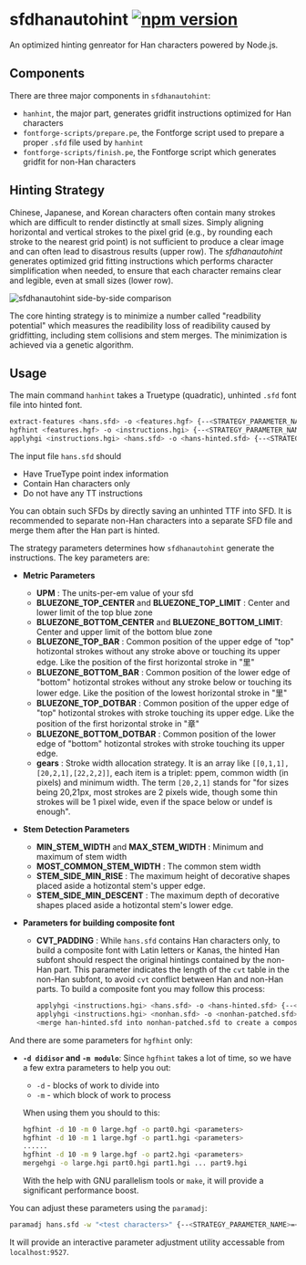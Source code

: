 # sfdhanautohint [![npm version](https://badge.fury.io/js/sfdhanautohint.svg)](https://badge.fury.io/js/sfdhanautohint)

An optimized hinting genreator for Han characters powered by Node.js.

## Components

There are three major components in `sfdhanautohint`:

- `hanhint`, the major part, generates gridfit instructions optimized for Han characters
- `fontforge-scripts/prepare.pe`, the Fontforge script used to prepare a proper `.sfd` file used by `hanhint`
- `fontforge-scripts/finish.pe`, the Fontforge script which generates gridfit for non-Han characters

## Hinting Strategy

Chinese, Japanese, and Korean characters often contain many strokes which are difficult to render distinctly at small sizes. Simply aligning horizontal and vertical strokes to the pixel grid (e.g., by rounding each stroke to the nearest grid point) is not sufficient to produce a clear image and can often lead to disastrous results (upper row). The *sfdhanautohint* generates optimized grid fitting instructions which performs character simplification when needed, to ensure that each character remains clear and legible, even at small sizes (lower row).

![sfdhanautohint side-by-side comparison](https://raw.githubusercontent.com/be5invis/sfdhanautohint/master/example-img/example.png)

The core hinting strategy is to minimize a number called "readbility potential" which measures the readibility loss of readibility caused by gridfitting, including stem collisions and stem merges. The minimization is achieved via a genetic algorithm.

## Usage

The main command `hanhint` takes a Truetype (quadratic), unhinted `.sfd` font file into hinted font.

``` bash
extract-features <hans.sfd> -o <features.hgf> {--<STRATEGY_PARAMETER_NAME>=<STRATEGY_PARAMETER_VALUE>}
hgfhint <features.hgf> -o <instructions.hgi> {--<STRATEGY_PARAMETER_NAME>=<STRATEGY_PARAMETER_VALUE>}
applyhgi <instructions.hgi> <hans.sfd> -o <hans-hinted.sfd> {--<STRATEGY_PARAMETER_NAME>=<STRATEGY_PARAMETER_VALUE>}
```

The input file `hans.sfd` should

* Have TrueType point index information
* Contain Han characters only
* Do not have any TT instructions

You can obtain such SFDs by directly saving an unhinted TTF into SFD. It is recommended to separate non-Han characters into a separate SFD file and merge them after the Han part is hinted.

The strategy parameters determines how `sfdhanautohint` generate the instructions. The key parameters are:

* **Metric Parameters**
  
  * **UPM** : The units-per-em value of your sfd
  * **BLUEZONE_TOP_CENTER** and **BLUEZONE_TOP_LIMIT** : Center and lower limit of the top blue zone
  * **BLUEZONE_BOTTOM_CENTER** and **BLUEZONE_BOTTOM_LIMIT**: Center and upper limit of the bottom blue zone
  * **BLUEZONE_TOP_BAR** : Common position of the upper edge of "top" hotizontal strokes without any stroke above or touching its upper edge. Like the position of the first horizontal stroke in "里"
  * **BLUEZONE_BOTTOM_BAR** : Common position of the lower edge of "bottom" hotizontal strokes without any stroke below or touching its lower edge. Like the position of the lowest horizontal stroke in "里"
  * **BLUEZONE_TOP_DOTBAR** : Common position of the upper edge of "top" hotizontal strokes with stroke touching its upper edge. Like the position of the first horizontal stroke in "章"
  * **BLUEZONE_BOTTOM_DOTBAR** : Common position of the lower edge of "bottom" hotizontal strokes with stroke touching its upper edge.
  * **gears** : Stroke width allocation strategy. It is an array like `[[0,1,1],[20,2,1],[22,2,2]]`, each item is a triplet: ppem, common width (in pixels) and minimum width. The term `[20,2,1]` stands for "for sizes being 20,21px, most strokes are 2 pixels wide, though some thin strokes will be 1 pixel wide, even if the space below or undef is enough".
  
* **Stem Detection Parameters**
  
  * **MIN_STEM_WIDTH** and **MAX_STEM_WIDTH** : Minimum and maximum of stem width
  * **MOST_COMMON_STEM_WIDTH** : The common stem width
  * **STEM_SIDE_MIN_RISE** : The maximum height of decorative shapes placed aside a hotizontal stem's upper edge.
  * **STEM_SIDE_MIN_DESCENT** : The maximum depth of decorative shapes placed aside a hotizontal stem's lower edge.
  
* **Parameters for building composite font**
  
  * **CVT_PADDING** : While `hans.sfd` contains Han characters only, to build a composite font with Latin letters or Kanas, the hinted Han subfont should respect the original hintings contained by the non-Han part. This parameter indicates the length of the `cvt` table in the non-Han subfont, to avoid `cvt` conflict between Han and non-Han parts. To build a composite font you may follow this process:	
    
    ``` bash
    applyhgi <instructions.hgi> <hans.sfd> -o <hans-hinted.sfd> {--<STRATEGY_PARAMETER_NAME>=<STRATEGY_PARAMETER_VALUE>}
    applyhgi <instructions.hgi> <nonhan.sfd> -o <nonhan-patched.sfd> {--<STRATEGY_PARAMETER_NAME>=<STRATEGY_PARAMETER_VALUE>}
    <merge han-hinted.sfd into nonhan-patched.sfd to create a composite font>
    ```

And there are some parameters for `hgfhint` only:

* **`-d didisor` and `-m modulo`**: Since `hgfhint` takes a lot of time, so we have a few extra parameters to help you out:
  
  * `-d` - blocks of work to divide into
  * `-m` - which block of work to process
  
  When using them you should to this:
  
  ``` bash
  hgfhint -d 10 -m 0 large.hgf -o part0.hgi <parameters>
  hgfhint -d 10 -m 1 large.hgf -o part1.hgi <parameters>
  ......
  hgfhint -d 10 -m 9 large.hgf -o part2.hgi <parameters>
  mergehgi -o large.hgi part0.hgi part1.hgi ... part9.hgi
  ```
  
  With the help with GNU parallelism tools or `make`, it will provide a significant performance boost.

You can adjust these parameters using the `paramadj`:

``` bash
paramadj hans.sfd -w "<test characters>" {--<STRATEGY_PARAMETER_NAME>=<STRATEGY_PARAMETER_VALUE>}
```

It will provide an interactive parameter adjustment utility accessable from `localhost:9527`.